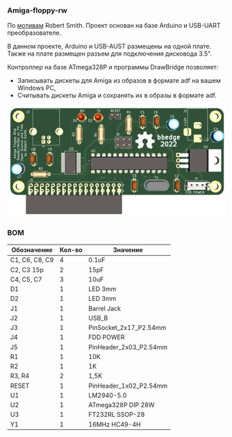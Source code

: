 ### Amiga-floppy-rw

По [мотивам](https://amiga.robsmithdev.co.uk/) Robert Smith. Проект основан на базе Arduino и USB-UART преобразователе.

В данном проекте, Arduino и USB-AUST размещены на одной плате. Также на плате размещен разъем для подключения дисковода 3.5".


Контроллер на базе ATmega328P и программы DrawBridge позволяет:
- Записывать дискеты для Amiga из образов в формате adf на вашем Windows PC,
- Считывать дискеты Amiga и сохранять их в образы в формате adf.

![](images/3D-pcb.png)

### BOM

| Обозначение | Кол-во | Значение |
|-------------| --- | --- |
|C1, C6, C8, C9|4| 0.1uF |
|C2, C3	15p|	2| 15pF |
|C4, C5, C7|	3| 10uF |
| D1	|	1| LED 3mm |
| D2	|	1| LED 3mm |
| J1	|	1| Barrel Jack |
| J2	|	1| USB_B |
| J3	|	1| PinSocket_2x17_P2.54mm |
| J4	|	1| FDD POWER |
| J5	|	1| PinHeader_2x03_P2.54mm |
| R1	|	1| 10K |
| R2	|	1| 1K |
|R3, R4	|	2| 1,5K |
| RESET	|	1| PinHeader_1x02_P2.54mm |
| U1	|	1| LM2940-5.0 |
| U2	|	1| ATmega328P DIP 28W |
| U3	|	1| FT232RL SSOP-28 |
| Y1	|	1| 16MHz HC49-4H |


 
[Схема]: images/Схема.png
[PCB]: images/pcb.png
[3d-board]: images/3D-pcb.png